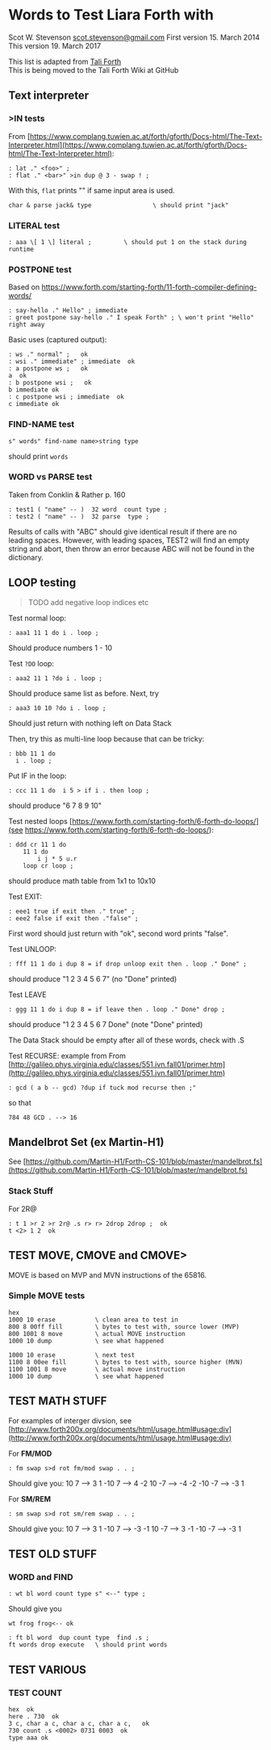 # Words to Test Liara Forth with
Scot W. Stevenson <scot.stevenson@gmail.com>
First version 15. March 2014
This version 19. March 2017

This list is adapted from [Tali Forth](https://github.com/scotws/TaliForth)  
This is being moved to the Tali Forth Wiki at GitHub

## Text interpreter

### >IN tests

From
[https://www.complang.tuwien.ac.at/forth/gforth/Docs-html/The-Text-Interpreter.html](https://www.complang.tuwien.ac.at/forth/gforth/Docs-html/The-Text-Interpreter.html):
```
: lat ." <foo>" ;
: flat ." <bar>" >in dup @ 3 - swap ! ; 
```
With this, `flat` prints "<bar><foo>" if same input area is used.

```
char & parse jack& type                 \ should print "jack" 
```

### LITERAL test

```
: aaa \[ 1 \] literal ;         \ should put 1 on the stack during runtime
```


### POSTPONE test

Based on https://www.forth.com/starting-forth/11-forth-compiler-defining-words/
```
: say-hello ." Hello" ; immediate
: greet postpone say-hello ." I speak Forth" ; \ won't print "Hello" right away
```

Basic uses (captured output): 
```
: ws ." normal" ;   ok
: wsi ." immediate" ; immediate  ok
: a postpone ws ;   ok
a  ok
: b postpone wsi ;   ok
b immediate ok
: c postpone wsi ; immediate  ok
c immediate ok
```


### FIND-NAME test

```
s" words" find-name name>string type
``` 
should print `words`


### WORD vs PARSE test 

Taken from Conklin & Rather p. 160
```
: test1 ( "name" -- )  32 word  count type ; 
: test2 ( "name" -- )  32 parse  type ; 
```

Results of calls with "ABC" should give identical result if there are no
leading spaces. However, with leading spaces, TEST2 will find an empty string
and abort, then throw an error because ABC will not be found in the dictionary.


## LOOP testing

> TODO add negative loop indices etc

Test normal loop:
```
: aaa1 11 1 do i . loop ;        
```
Should produce numbers 1 - 10

Test `?DO` loop: 
```
: aaa2 11 1 ?do i . loop ;        
```
Should produce same list as before. Next, try
```
: aaa3 10 10 ?do i . loop ;        
```
Should just return with nothing left on Data Stack

Then, try this as multi-line loop because that can be tricky:
```
: bbb 11 1 do 
  i . loop ; 
```

Put IF in the loop:
```
: ccc 11 1 do  i 5 > if i . then loop ; 
```
should produce "6 7 8 9 10"

Test nested loops [https://www.forth.com/starting-forth/6-forth-do-loops/](see https://www.forth.com/starting-forth/6-forth-do-loops/):
```
: ddd cr 11 1 do
    11 1 do 
        i j * 5 u.r 
    loop cr loop ;
```
should produce math table from 1x1 to 10x10

Test EXIT:
```
: eee1 true if exit then ." true" ; 
: eee2 false if exit then ."false" ; 
```
First word should just return with "ok", second word prints "false".

Test UNLOOP: 
```
: fff 11 1 do i dup 8 = if drop unloop exit then . loop ." Done" ; 
```
should produce "1 2 3 4 5 6 7" (no "Done" printed)

Test LEAVE
```
: ggg 11 1 do i dup 8 = if leave then . loop ." Done" drop ; 
```
should produce "1 2 3 4 5 6 7 Done" (note "Done" printed)

The Data Stack should be empty after all of these words, check with .S


Test RECURSE:
example from
From
[http://galileo.phys.virginia.edu/classes/551.jvn.fall01/primer.htm](http://galileo.phys.virginia.edu/classes/551.jvn.fall01/primer.htm)


```
: gcd ( a b -- gcd) ?dup if tuck mod recurse then ;"
```
so that 
```
784 48 GCD . --> 16 
```

## Mandelbrot Set (ex Martin-H1)

See
[https://github.com/Martin-H1/Forth-CS-101/blob/master/mandelbrot.fs](https://github.com/Martin-H1/Forth-CS-101/blob/master/mandelbrot.fs)


### Stack Stuff

For 2R@
```
: t 1 >r 2 >r 2r@ .s r> r> 2drop 2drop ;  ok
t <2> 1 2  ok
```

## TEST MOVE, CMOVE and CMOVE>

MOVE is based on MVP and MVN instructions of the 65816. 


### Simple MOVE tests
```
hex
1000 10 erase           \ clean area to test in
800 8 00ff fill         \ bytes to test with, source lower (MVP)
800 1001 8 move         \ actual MOVE instruction
1000 10 dump            \ see what happened

1000 10 erase           \ next test
1100 8 00ee fill        \ bytes to test with, source higher (MVN)
1100 1001 8 move        \ actual move instruction
1000 10 dump            \ see what happened
```


## TEST MATH STUFF

For examples of interger divsion, see
[http://www.forth200x.org/documents/html/usage.html#usage:div](http://www.forth200x.org/documents/html/usage.html#usage:div)

For **FM/MOD**
```
: fm swap s>d rot fm/mod swap . . ; 
```
Should give you: 
10 7 --> 3 1
-10 7 --> 4 -2 
10 -7 --> -4 -2
-10 -7 --> -3 1

For **SM/REM**
```
: sm swap s>d rot sm/rem swap . . ; 
```
Should give you: 
10 7 --> 3 1
-10 7 --> -3 -1 
10 -7 --> 3 -1
-10 -7 --> -3 1


## TEST OLD STUFF

### WORD and FIND 

```
: wt bl word count type s" <--" type ;
```
Should give you 
```
wt frog frog<-- ok
```
```
: ft bl word  dup count type  find .s ; 
ft words drop execute   \ should print words
```

## TEST VARIOUS

### TEST COUNT 
```
hex  ok
here . 730  ok
3 c, char a c, char a c, char a c,   ok
730 count .s <0002> 0731 0003  ok
type aaa ok
```


